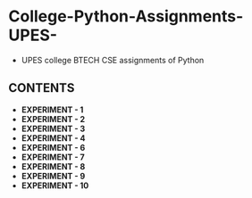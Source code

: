 # College-Python-Assignments-UPES-
- UPES college BTECH CSE assignments of Python
## CONTENTS
- **EXPERIMENT - 1**<br>
- **EXPERIMENT - 2**<br>
- **EXPERIMENT - 3**<br>
- **EXPERIMENT - 4**<br>
- **EXPERIMENT - 6**<br>
- **EXPERIMENT - 7**<br>
- **EXPERIMENT - 8**<br>
- **EXPERIMENT - 9**<br>
- **EXPERIMENT - 10**<br>
